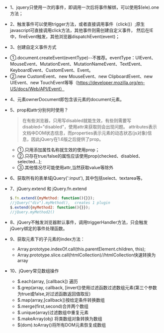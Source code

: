 * 1、jquery只使用一次的事件，即调用一次后将事件解绑，可以使用$(ele).one方法；

* 2、触发事件可以使用trigger方法，或者直接调用事件（click()）;原生javascript可直接调用click方法，其他事件则需创建自定义事件，
然后在IE中，fireEvent触发，其他浏览器dispatchEvent(event)；

* 3、创建自定义事件方式
- ①.document.createEvent(eventType)--不推荐。eventType：UIEvent、MouseEvent、MutationEvent、MutationNameEvent、TextEvent、
KeyboardEvent、CustomEvent、Event。
- ②.new CustomEvent、new MouseEvent、new ClipboardEvent、new UIEvent、new TouchEvent等等（https://developer.mozilla.org/en-US/docs/Web/API/Event）

* 4、元素ownerDocument即包含该元素的document元素。

* 5、prop和attr分别何时使用？
  > 在有些浏览器，只用写disabled就能生效，有些则需要写disabled="disabled"，使用attr来获取则会出现问题。
  attributes表示文档中DOM状态信息，而properties表示元素的动态状态(js对象)信息，因此jQuery在1.6版之后提供了prop。
  - ①.只用添加属性名称就生效的使用prop；
  - ②.只存在true/false的属性应该使用prop(checked、disabled、selected...);
  - ③.其他情况尽可能使用attr,当然获取value等除外
  
* 6、获取所有的表单域jQuery(':input'), 其中包括select、textarea等。

* 7、jQuery.extend 和 jQuery.fn.extend
    ```js
    $.fn.extend({myMethod: function(){}});
    //jQuery("div").myMethod(),  creates 1 plugin
    $.extend({myMethod2: function(){}});
    //jQuery.myMethod2()
    ```

* 8、jQuery不触发浏览器默认事件，调用triggerHandler方法，只会触发jQuery绑定的事件处理函数。

* 9、获取元素下的子元素的index方法：
  - Array.prototype.indexOf.call(this.parentElement.children, this);
  - Array.prototype.slice.call(htmlCollection)//htmlCollection快速转换为array
  
* 10、jQuery常见数组操作
  - $.each(array, [callback]) 遍历
  - $.grep(array, callback, [invert])使用过滤函数过滤数组元素(第三个参数为true或false,对过滤函数返回值取反)
  - $.map(array,[callback])按给定条件转换数组
  - $.merge(first,second)合并两个数组
  - $.unique(array)过滤数组中重复元素
  - $.makeArray(obj) 将类数组对象转换为数组
  - $(dom).toArray()将所有DOM元素恢复成数组


